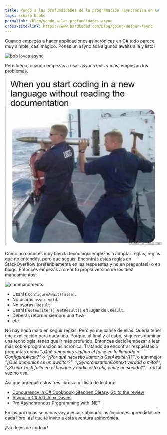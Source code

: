 ```yaml
---
title: Yendo a las profundidades de la programación asyncrónica en C#
tags: csharp books
permalink: /blog/yendo-a-las-profundidades-async
cross-site-link: https://www.hardkoded.com/blog/going-deeper-async
---
```


Cuando empezás a hacer applicaciones asincrónicas en C# todo parece muy simple, casi mágico. Ponés un async acá algunos awaits allá y listo!

![bob loves async](https://raw.githubusercontent.com/kblok/kblok.github.io/master/img/deeper-async/bob-loves-async.jpg)

Pero luego, cuando empezás a usar asyncs más y más, empiezan los problemas. 

![nuevo lenguaje](https://raw.githubusercontent.com/kblok/kblok.github.io/master/img/deeper-async/newlanguage.jpg)

Como no conocés muy bien la tecnología empezás a adoptar reglas, reglas que no entendés, pero que seguís. Encontrás estas reglas en StackOverflow (preferiblemente en las respuestas y no en preguntas!) o en blogs. Entonces empezas a crear tu propia versión de los diez mandamientos:

![commandments](https://raw.githubusercontent.com/kblok/kblok.github.io/master/img/deeper-async/ten-commandments.jpg)

 * Usarás `ConfigureAwait(false)`.
 * No usarás `async void`.
 * No usarás `.Result`.
 * Usarás `GetAwaiter().GetResult()` en lugar de `.Result`.
 * Deberás retornar siempre una `Task`.
 * etc.

No hay nada malo en seguir reglas. Pero yo me cansé de ellás. Quería tener una explicación para cada una. Porque, al final y al cabo, si queres dominar una tecnología, tenés que ir más profundo. Entonces decidí empezar a leer más sobre programación asincrónica. Tratando de encontrar respuestas a preguntas como _”¿Qué demonios sigifica el false en la llamada a ConfigureAwait?”_ o _”¿Por qué necesito llamar a GetAwaiter()?”_, o aún mejor _”¿Qué demonios es un awaiter?”_, _”¿SyncronizationContext verdad o mito?”_, _”¿Si una Task falla en el bosque y nadie está ahí, emite un sonido?”_… ok tal vez no esa.

Así que agregué estos tres libros a mi lista de lectura:
 * [Concurrency in C# Cookbook, Stephen Cleary](https://www.amazon.com/gp/product/B00KCY2CB4). [Go to the review](https://www.hardkoded.com/blog/concurrency-cookbook-review)
 * [Async in C# 5.0, Alex Davies](https://www.amazon.com/gp/product/B0099BJ4DU)
 * [Pro Asynchronous Programming with .NET](https://www.amazon.com/gp/product/B00I01FWGS)

En las próximas semanas voy a estar subiendo las lecciones aprendidas de cada libro, así que te invito a esta aventura asincrónica.

¡No dejes de codear!


